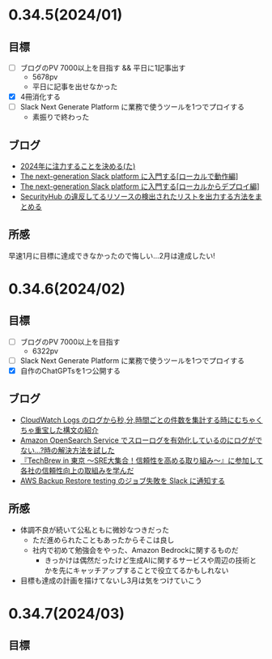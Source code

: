 # 0.34.5(2024/01)
## 目標
* [ ] ブログのPV 7000以上を目指す && 平日に1記事出す
  * 5678pv
  * 平日に記事を出せなかった
* [x] 4冊消化する
* [ ] Slack Next Generate Platform に業務で使うツールを1つでプロイする
  * 素振りで終わった

## ブログ
* [2024年に注力することを決める(た)](https://sadayoshi-tada.hatenablog.com/entry/2024/01/05/233608)
* [The next-generation Slack platform に入門する[ローカルで動作編]](https://sadayoshi-tada.hatenablog.com/entry/2024/01/13/184759)
* [The next-generation Slack platform に入門する[ローカルからデプロイ編]](https://sadayoshi-tada.hatenablog.com/entry/2024/01/17/232047)
* [SecurityHub の違反してるリソースの検出されたリストを出力する方法をまとめる](https://sadayoshi-tada.hatenablog.com/entry/2024/01/27/141014)

## 所感
早速1月に目標に達成できなかったので悔しい...2月は達成したい!

# 0.34.6(2024/02)
## 目標
* [ ] ブログのPV 7000以上を目指す
  * 6322pv
* [ ] Slack Next Generate Platform に業務で使うツールを1つでプロイする
* [x] 自作のChatGPTsを1つ公開する

## ブログ
* [CloudWatch Logs のログから秒,分,時間ごとの件数を集計する時にむちゃくちゃ重宝した構文の紹介](https://sadayoshi-tada.hatenablog.com/entry/2024/02/02/201703)
* [Amazon OpenSearch Service でスローログを有効化しているのにログがでない...?時の解決方法を試した](https://sadayoshi-tada.hatenablog.com/entry/2024/02/10/111201)
* [『TechBrew in 東京 〜SRE大集合！信頼性を高める取り組み〜』に参加して各社の信頼性向上の取組みを学んだ](https://sadayoshi-tada.hatenablog.com/entry/2024/02/16/203503)
* [AWS Backup Restore testing のジョブ失敗を Slack に通知する](https://sadayoshi-tada.hatenablog.com/entry/2024/02/23/150525)

## 所感
* 体調不良が続いて公私ともに微妙なつきだった
  * ただ進められたこともあったからそこは良し
  * 社内で初めて勉強会をやった、Amazon Bedrockに関するものだ
    * きっかけは偶然だったけど生成AIに関するサービスや周辺の技術とかを先にキャッチアップすることで役立てるかもしれない
* 目標も達成の計画を描けてないし3月は気をつけていこう

# 0.34.7(2024/03)
## 目標
